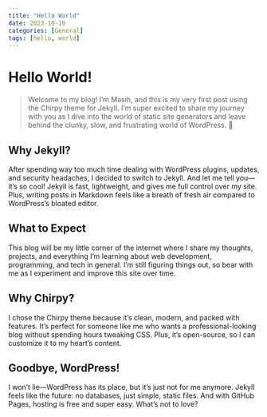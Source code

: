 ```yaml
---
title: "Hello World"
date: 2023-10-10
categories: [General]
tags: [hello, world]
---
```


# Hello World!

> Welcome to my blog! I’m Masih, and this is my very first post using the Chirpy theme for Jekyll. I’m super excited to share my journey with you as I dive into the world of static site generators and leave behind the clunky, slow, and frustrating world of WordPress. 🎉

## Why Jekyll?
After spending way too much time dealing with WordPress plugins, updates, and security headaches, I decided to switch to Jekyll. And let me tell you—it’s so cool! Jekyll is fast, lightweight, and gives me full control over my site. Plus, writing posts in Markdown feels like a breath of fresh air compared to WordPress’s bloated editor.

## What to Expect
This blog will be my little corner of the internet where I share my thoughts, projects, and everything I’m learning about web development, programming, and tech in general. I’m still figuring things out, so bear with me as I experiment and improve this site over time.

## Why Chirpy?
I chose the Chirpy theme because it’s clean, modern, and packed with features. It’s perfect for someone like me who wants a professional-looking blog without spending hours tweaking CSS. Plus, it’s open-source, so I can customize it to my heart’s content.

## Goodbye, WordPress!
I won’t lie—WordPress has its place, but it’s just not for me anymore. Jekyll feels like the future: no databases, just simple, static files. And with GitHub Pages, hosting is free and super easy. What’s not to love?
